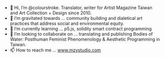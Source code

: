 - 👋 Hi, I’m @colourstroke. Translator, writer for Artist Magazine Taiwan and Art Collection + Design since 2010.
- 👀 I’m gravitated towards ... community building and dialetical art practices that address social and environmental equity.
- 🌱 I’m currently learning ... p5.js, solidity smart contract programming
- 💞️ I’m looking to collaborate on ... translating and publishing Bodies of Water: Posthuman Feminist Phenomenology & Aesthetic Programming in Taiwan.
- 📫 How to reach me ... www.mzystudio.com

<!---
colourstroke/colourstroke is a ✨ special ✨ repository because its `README.md` (this file) appears on your GitHub profile.
You can click the Preview link to take a look at your changes.
--->
